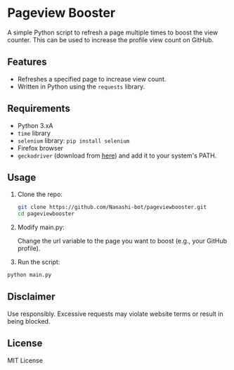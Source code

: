 # Pageview Booster

A simple Python script to refresh a page multiple times to boost the view counter. This can be used to increase the profile view count on GitHub.

## Features
- Refreshes a specified page to increase view count.
- Written in Python using the `requests` library.

## Requirements
- Python 3.xA
- `time` library
- `selenium` library: `pip install selenium`
-  Firefox browser
- `geckodriver` (download from [here](https://github.com/mozilla/geckodriver/releases)) and add it to your system's PATH.

## Usage

1. Clone the repo:
   ```bash
   git clone https://github.com/Nanashi-bot/pageviewbooster.git
   cd pageviewbooster
   ```

2. Modify main.py:

    Change the url variable to the page you want to boost (e.g., your GitHub profile).

3. Run the script:
```bash
python main.py
```

## Disclaimer

Use responsibly. Excessive requests may violate website terms or result in being blocked.

## License

MIT License


